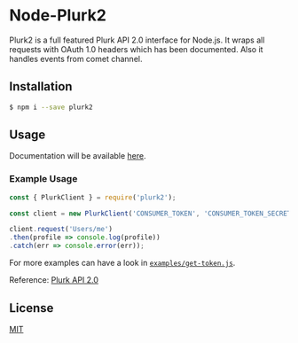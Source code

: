 Node-Plurk2
===========
Plurk2 is a full featured Plurk API 2.0 interface for Node.js. It wraps all requests with OAuth 1.0 headers which has been documented. Also it handles events from comet channel.

Installation
----------
```sh
$ npm i --save plurk2
```

Usage
-----
Documentation will be available [here](https://code.moka-rin.moe/node-plurk2).

### Example Usage
```javascript
const { PlurkClient } = require('plurk2');

const client = new PlurkClient('CONSUMER_TOKEN', 'CONSUMER_TOKEN_SECRET', 'ACCESS_TOKEN', 'ACCESS_TOKEN_SECRET');

client.request('Users/me')
.then(profile => console.log(profile))
.catch(err => console.error(err));
```

For more examples can have a look in [`examples/get-token.js`](examples/get-token.js).

Reference: [Plurk API 2.0](https://www.plurk.com/API)

License
-------
[MIT](LICENSE)